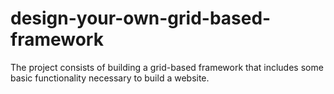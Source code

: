 # design-your-own-grid-based-framework
The project consists of building a grid-based framework that includes some basic functionality necessary to build a website.

